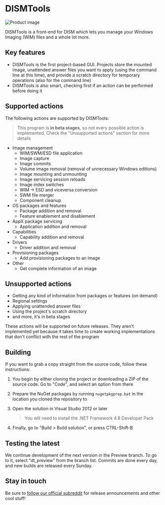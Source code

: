 # DISMTools
 
![Product image](https://user-images.githubusercontent.com/101426328/233696501-a27a1e20-f489-4010-8f3c-f060fb808fd2.png)


DISMTools is a front-end for DISM which lets you manage your Windows Imaging (WIM) files and a whole lot more.

## Key features

- DISMTools is the first project-based GUI. Projects store the mounted image, unattended answer files you want to apply (using the command line at this time), and provide a scratch directory for temporary operations (also for the command line)
- DISMTools is also smart, checking first if an action can be performed before doing it

## Supported actions

The following actions are supported by DISMTools:

  > This program is **in beta stages**, so not every possible action is implemented. Check the "Unsupported actions" section for more details

- Image management
  - WIM/SWM/ESD file application
  - Image capture
  - Image commits
  - Volume image removal (removal of unnecessary Windows editions)
  - Image mounting and unmounting
  - Image servicing session reloads
  - Image index switches
  - WIM -> ESD and viceversa conversion
  - SWM file merger
  - Component cleanup
- OS packages and features
  - Package addition and removal
  - Feature enablement and disablement
- AppX package servicing
  - Application addition and removal
- Capabilities
  - Capability addition and removal
- Drivers
  - Driver addition and removal
- Provisioning packages
  - Add provisioning packages to an image
- Other
  - Get complete information of an image
  
## Unsupported actions

- Getting any kind of information from packages or features (on demand)
- Regional settings
- Applying unattended answer files
- Using the project's scratch directory
- and more, it's in beta stages

These actions will be supported on future releases. They aren't implemented yet because it takes time to create working implementations that don't conflict with the rest of the program

## Building

If you want to grab a copy straight from the source code, follow these instructions:

1. You begin by either cloning the project or downloading a ZIP of the source code. Go to "Code", and select an option from there
2. Prepare the NuGet packages by running `nugetpkgprep.bat` in the location you cloned the repository to
3. Open the solution in Visual Studio 2012 or later

    > You will need to install the .NET Framework 4.8 Developer Pack
    
3. Finally, go to "Build > Build solution", or press CTRL-Shift-B

## Testing the latest

We continue development of the next version in the Preview branch. To go to it, select "dt_preview" from the branch list. Commits are done every day, and new builds are released every Sunday.

## Stay in touch

Be sure to [follow our official subreddit](https://reddit.com/r/DISMTools) for release announcements and other cool stuff!
